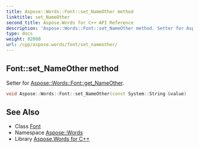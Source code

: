 ```yaml
---
title: Aspose::Words::Font::set_NameOther method
linktitle: set_NameOther
second_title: Aspose.Words for C++ API Reference
description: 'Aspose::Words::Font::set_NameOther method. Setter for Aspose::Words::Font::get_NameOther in C++.'
type: docs
weight: 82000
url: /cpp/aspose.words/font/set_nameother/
---
```

## Font::set_NameOther method


Setter for [Aspose::Words::Font::get_NameOther](../get_nameother/).

```cpp
void Aspose::Words::Font::set_NameOther(const System::String &value)
```

## See Also

* Class [Font](../)
* Namespace [Aspose::Words](../../)
* Library [Aspose.Words for C++](../../../)
